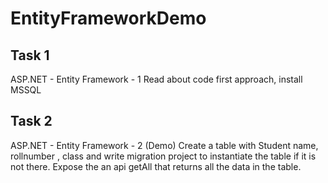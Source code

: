# EntityFrameworkDemo

## Task 1
ASP.NET - Entity Framework - 1
Read about code first approach, install MSSQL 

## Task 2
ASP.NET - Entity Framework - 2 (Demo)
Create a table with Student name, rollnumber , class and write migration project to instantiate the table if it is not there.
Expose the an api getAll that returns all the data in the table.
